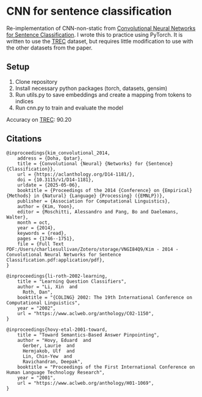 # CNN for sentence classification
Re-implementation of CNN-non-static from [Convolutional Neural Networks for Sentence Classification](https://arxiv.org/abs/1408.5882).
I wrote this to practice using PyTorch. It is written to use the [TREC](https://huggingface.co/datasets/CogComp/trec) dataset,
but requires little modification to use with the other datasets from the paper.

## Setup
1. Clone repository
2. Install necessary python packages (torch, datasets, gensim)
3. Run utils.py to save embeddings and create a mapping from tokens to indices
4. Run cnn.py to train and evaluate the model

Accuracy on [TREC](https://huggingface.co/datasets/CogComp/trec): 90.20

## Citations

    @inproceedings{kim_convolutional_2014,
        address = {Doha, Qatar},
        title = {Convolutional {Neural} {Networks} for {Sentence} {Classification}},
        url = {https://aclanthology.org/D14-1181/},
        doi = {10.3115/v1/D14-1181},
        urldate = {2025-05-06},
        booktitle = {Proceedings of the 2014 {Conference} on {Empirical} {Methods} in {Natural} {Language} {Processing} ({EMNLP})},
        publisher = {Association for Computational Linguistics},
        author = {Kim, Yoon},
        editor = {Moschitti, Alessandro and Pang, Bo and Daelemans, Walter},
        month = oct,
        year = {2014},
        keywords = {read},
        pages = {1746--1751},
        file = {Full Text PDF:/Users/charliesullivan/Zotero/storage/VNGI84Q9/Kim - 2014 - Convolutional Neural Networks for Sentence Classification.pdf:application/pdf},
    }

    @inproceedings{li-roth-2002-learning,
        title = "Learning Question Classifiers",
        author = "Li, Xin  and
          Roth, Dan",
        booktitle = "{COLING} 2002: The 19th International Conference on Computational Linguistics",
        year = "2002",
        url = "https://www.aclweb.org/anthology/C02-1150",
    }

    @inproceedings{hovy-etal-2001-toward,
        title = "Toward Semantics-Based Answer Pinpointing",
        author = "Hovy, Eduard  and
          Gerber, Laurie  and
          Hermjakob, Ulf  and
          Lin, Chin-Yew  and
          Ravichandran, Deepak",
        booktitle = "Proceedings of the First International Conference on Human Language Technology Research",
        year = "2001",
        url = "https://www.aclweb.org/anthology/H01-1069",
    }